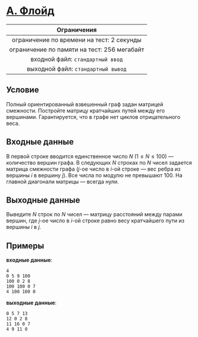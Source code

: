 # [A. Флойд](A.cpp)

| Ограничения                                 |
|:-------------------------------------------:|
| ограничение по времени на тест: 2 секунды   |
| ограничение по памяти на тест: 256 мегабайт |
| входной файл: `стандартный ввод`            |
| выходной файл: `стандартный вывод`          |

## Условие

Полный ориентированный взвешенный граф задан матрицей смежности. Постройте матрицу кратчайших путей между его вершинами. Гарантируется, что в графе нет циклов отрицательного веса.

## Входные данные

В первой строке вводится единственное число $N$ $(1 \leqslant N \leqslant 100)$ — количество вершин графа. В следующих $N$ строках по $N$ чисел задается матрица смежности графа ($j$-ое число в $i$-ой строке — вес ребра из вершины $i$ в вершину $j$). Все числа по модулю не превышают $100$. На главной диагонали матрицы — всегда нули.

## Выходные данные

Выведите $N$ строк по $N$ чисел — матрицу расстояний между парами вершин, где $j$-ое число в $i$-ой строке равно весу кратчайшего пути из вершины $i$ в $j$.

## Примеры

**входные данные**:

```text
4
0 5 9 100
100 0 2 8
100 100 0 7
4 100 100 0
```

**выходные данные**:

```text
0 5 7 13
12 0 2 8
11 16 0 7
4 9 11 0
```
